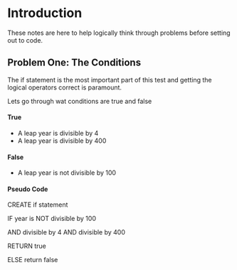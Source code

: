 # Introduction

These notes are here to help logically think through problems before setting out to code.

## Problem One: The Conditions

The if statement is the most important part of this test and getting the logical operators correct is paramount.

Lets go through wat conditions are true and false

#### True

- A leap year is divisible by 4
- A leap year is divisible by 400

#### False

- A leap year is not divisible by 100

#### Pseudo Code

CREATE if statement

IF year is NOT divisible by 100

AND divisible by 4 AND divisible by 400

RETURN true

ELSE return false




